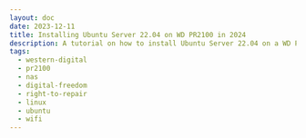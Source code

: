 ```yaml
---
layout: doc
date: 2023-12-11
title: Installing Ubuntu Server 22.04 on WD PR2100 in 2024
description: A tutorial on how to install Ubuntu Server 22.04 on a WD PR2100 in 2024 and how to get the hardware control working
tags:
  - western-digital
  - pr2100
  - nas
  - digital-freedom 
  - right-to-repair
  - linux
  - ubuntu
  - wifi
---
```


<Title/>

> Disclaimer: do this at your own risk, I'm not responsible for any damage to your device. Also, I'm not a linux expert, I just followed the guide and figured out how to get the hardware control working. Please do not do this with a machine that has important data on it.

## Prerequisite

You'll need:

- a fast, reliable usb storage device >= 16gb, f.x. a small cheap M.2 64GB SSD in a usb enclosure
- network cable connected to your PR2100
- a linux machine or ([intel?](https://github.com/aamkye/ubuntu_on_WD_PRx100#macos-native-m1-not-supported)-)mac 
- basic familiarity with linux and the terminal
- optional: noise cancelling headphones

## Basic setup

follow this guide: https://github.com/aamkye/ubuntu_on_WD_PRx100 only to the network configuration part, ignore "_Extras (meant to be run on NAS directly)_", see below

> Hint: Make sure to install OpenSSH Server when prompted by Ubuntu Installer

> Hint: Depending on how slow your storage device is, the installation may take 10 to 30 minutes

> Hint: The installer will not exit, it'll say "Install Complete!" at the top. When the security updates are finished, there'll be a message like "subiquity/late/run" in the log and no more new lines. Just close the VM window and reboot it without the CD-ROM, as described in the original guide.

## Networking Setup

If you can get copy and paste to work on your instance:

1. run `sudo nano /etc/netplan/01-network-config.yaml`<C/>
2. paste the following:

<<< @/public/resources/npc.yaml

3. replace the `$MAC1` and `$MAC2` with the mac addresses of your PR2100's ethernet ports

I couldn't get copy and paste to work, so I did this:

1. run `sudo wget https://mtillmann.blog/resources/npc.yaml -O/etc/netplan/01-network-config.yaml`<C/>
2. run `sudo nano /etc/netplan/01-network-config.yaml`<C/>
3. replace the `$MAC1` and `$MAC2` with the mac addresses of your PR2100's ethernet ports

## First Boot

1. shut down VM, remove stick and insert into your PR2100
2. wait for ~2-5 minutes for the PR2100 to boot. The main LED should have a solid blue light when booting is complete, although you can try and connect to it before that.
3. acquire your PR2100's IP address on your network: use your routers network view or use a scanning app
4. ssh into the PR2100 using the credentials you set during the ubuntu server install

> Note: unless the next step is completed, the fan will spin at full speed AND the blue LED will blink forever

## Hardware Control

Since the instructions in the original tutorial are outdated, here's how to get the hardware control working

### Install `hddtemp` ([via](https://askubuntu.com/a/1403901/1724194))

```shell
sudo apt update
wget http://archive.ubuntu.com/ubuntu/pool/universe/h/hddtemp/hddtemp_0.3-beta15-53_amd64.deb
```
then:
```shell
sudo apt install ./hddtemp_0.3-beta15-53_amd64.deb
```

### Install `wdnas-hwtools` 

Create a root shell
```shell
sudo su
``` 
then
```shell
add-apt-repository universe
cd /opt
git clone https://github.com/WDCommunity/wdnas-hwtools
cd /opt/wdnas-hwtools
./install.sh
```
then hit `crtl+d` to exit root shell

Now, within a few seconds the fan should spin down to 30% of its max speed.

## Surviving Reboots

[There are 2 issues with the hardware control](https://github.com/WDCommunity/wdnas-hwtools/issues/12):

### Soft Reboots

Soft reboots will always fail because the actual fan speed is not detected and the
the unit is shut down because it thinks the fan is broken. There is no way to fix this.

> **Solution:** Don't soft reboot, always shut down and then power on again

### Power Cycles/Regular Boots

`wdhwd.service` will fail to initialize on boot, so the fan will spin at full speed until the service is restarted.
To fix this, do the following:

1. ssh into your PR2100
2. run `sudo crontab -e`<C/>
3. add the following line to the end of the file: `@reboot sleep 90 && systemctl restart wdhwd.service`<C/>
4. run `sudo systemctl restart wdhwd.service`<C/> immediately to avoid having to reboot

This will restart the service 90 seconds after boot.


<Comment />